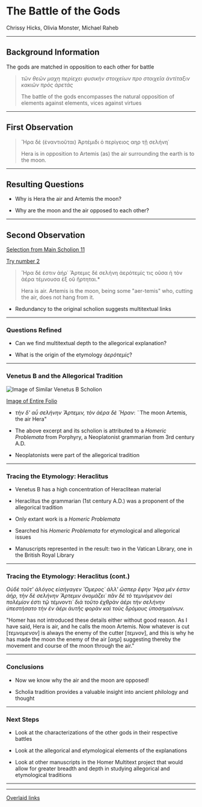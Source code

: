 # The Battle of the Gods

Chrissy Hicks, Olivia Monster, Michael Raheb


---

## Background Information

The gods are matched in opposition to each other for battle

> *τῶν θεῶν μαχη περίεχει φυσικὴν στοιχείων προ στοιχεῖα ἀντίταξιν κακιῶν πρὸς ἀρετάς*
>
> The battle of the gods encompasses the natural opposition of elements against elements, vices against virtues

---

## First Observation

> Ἥρα δὲ (ἐναντιοῦται) Ἀρτέμιδι ὁ περίγειος αηρ τῇ σελήνη˙
>
> Hera is in opposition to Artemis (as) the air surrounding the earth is to the moon.

---

## Resulting Questions

- Why is Hera the air and Artemis the moon?

- Why are the moon and the air opposed to each other?

---

## Second Observation

[Selection from Main Scholion 11](http://www.homermultitext.org/ict2/index.html?urn=urn:cite2:hmt:vaimg.2017a:VA261RN_0431@0.6441,0.1871,0.1846,0.01508@0.1818,0.8253,0.4024,0.02199)

[Try number 2](http://www.homermultitext.org/ict2/index.html?urn=urn:cite2:hmt:vaimg.2017a:VA261RN_0431@0.6441,0.1871,0.1846,0.01508@0.1818,0.8253,0.4024,0.02199@0.1776,0.8225,0.4020,0.02116)


>Ἥρα δέ ἐστιν ἀήρ˙ Ἄρτεμις δὲ σελήνη ἀερότεμίς τις οῦσα ἡ τὸν ἀέρα τέμνουσα ἐξ οῦ ἤρτηται.*
>
> Hera is air. Artemis is the moon, being some "aer-temis" who, cutting the air, does not hang from it.

- Redundancy to the original scholion suggests multitextual links

---
### Questions Refined

- Can we find multitextual depth to the allegorical explanation?

- What is the origin of the etymology *ἀερότεμίς*?

---
### Venetus B and the Allegorical Tradition

![Image of Similar Venetus B Scholion](http://www.homermultitext.org/iipsrv?OBJ=IIP,1.0&FIF=/project/homer/pyramidal/VenB/VB270RN-0714.tif&RGN=0.809,0.3371,0.084,0.039&WID=400&CVT=JPEG)

[Image of Entire Folio](http://www.homermultitext.org/hmt-digital/images?request=GetIIPMooViewer&urn=urn:cite:hmt:vbimg.VB170RN-0614)

- *τὴν δ' αὖ σελήνην Ἄρτεμιν, τὸν ἀέρα δὲ Ἥραν*: ¨The moon Artemis, the air Hera"

- The above excerpt and its scholion is attributed to a *Homeric Problemata* from Porphyry, a Neoplatonist grammarian from 3rd century A.D.

- Neoplatonists were part of the allegorical tradition


---
### Tracing the Etymology: Heraclitus

- Venetus B has a high concentration of Heraclitean material

-  Heraclitus the grammarian (1st century A.D.) was a proponent of the allegorical tradition

-  Only extant work is a *Homeric Problemata*

- Searched his *Homeric Problemata* for etymological and allegorical issues

- Manuscripts represented in the result: two in the Vatican Library, one in the British Royal Library

---
### Tracing the Etymology: Heraclitus (cont.)

*Οὐδὲ τοῦτ' ἀλόγος εἰσήγαγεν Ὅμερος˙ ἀλλ' ὥσπερ ἔφην Ἥρα μέν έστιν ἀήρ, τὴν δὲ σελήνην Ἄρτεμιν ὀνομάζει˙ πᾶν δὲ τὸ τεμνόμενον ἀεὶ πολέμίον ἐστι τῷ τέμνοντι˙ διὰ τοῦτο ἐχθρὰν ἀέρι τὴν σελήνην ὑπεστήσατο τὴν ἐν ἀέρι ἀυτῆς φορὰν καὶ τοὺς δρόμους ὑποσημαίνων.*

"Homer has not introduced these details either without good reason. As I have said, Hera is air, and he calls the moon Artemis. Now whatever is cut [*τεμνομενον*] is always the enemy of the cutter [*τεμνον*], and this is why he has made the moon the enemy of the air [*αηρ*] suggesting thereby the movement and course of the moon through the air."

---
### Conclusions

- Now we know why the air and the moon are opposed!

- Scholia tradition provides a valuable insight into ancient philology and thought

---
### Next Steps

- Look at the characterizations of the other gods in their respective battles

- Look at the allegorical and etymological elements of the explanations

- Look at other manuscripts in the Homer Multitext project that would allow for greater breadth and depth in studying allegorical and etymological traditions


---


---


[Overlaid links](http://www.homermultitext.org/ict2/?urn=urn:cite2:hmt:vaimg.2017a:VA261RN_0431@0.6441,0.1871,0.1846,0.01508@0.1818,0.8253,0.4024,0.02199&urn=urn:cite2:hmt:vaimg.2017a:VA261RN_0431@0.6441,0.1871,0.1846,0.01508&)
